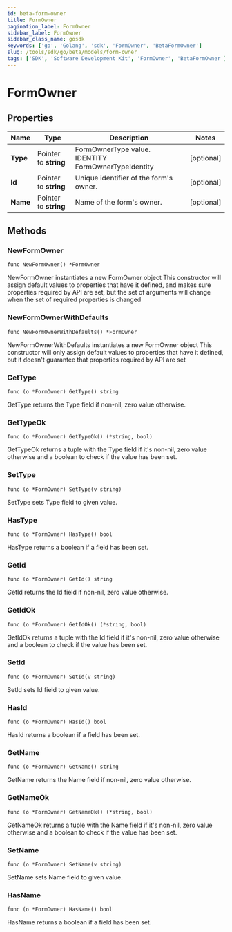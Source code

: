 ```yaml
---
id: beta-form-owner
title: FormOwner
pagination_label: FormOwner
sidebar_label: FormOwner
sidebar_class_name: gosdk
keywords: ['go', 'Golang', 'sdk', 'FormOwner', 'BetaFormOwner'] 
slug: /tools/sdk/go/beta/models/form-owner
tags: ['SDK', 'Software Development Kit', 'FormOwner', 'BetaFormOwner']
---
```


# FormOwner

## Properties

Name | Type | Description | Notes
------------ | ------------- | ------------- | -------------
**Type** | Pointer to **string** | FormOwnerType value. IDENTITY FormOwnerTypeIdentity | [optional] 
**Id** | Pointer to **string** | Unique identifier of the form&#39;s owner. | [optional] 
**Name** | Pointer to **string** | Name of the form&#39;s owner. | [optional] 

## Methods

### NewFormOwner

`func NewFormOwner() *FormOwner`

NewFormOwner instantiates a new FormOwner object
This constructor will assign default values to properties that have it defined,
and makes sure properties required by API are set, but the set of arguments
will change when the set of required properties is changed

### NewFormOwnerWithDefaults

`func NewFormOwnerWithDefaults() *FormOwner`

NewFormOwnerWithDefaults instantiates a new FormOwner object
This constructor will only assign default values to properties that have it defined,
but it doesn't guarantee that properties required by API are set

### GetType

`func (o *FormOwner) GetType() string`

GetType returns the Type field if non-nil, zero value otherwise.

### GetTypeOk

`func (o *FormOwner) GetTypeOk() (*string, bool)`

GetTypeOk returns a tuple with the Type field if it's non-nil, zero value otherwise
and a boolean to check if the value has been set.

### SetType

`func (o *FormOwner) SetType(v string)`

SetType sets Type field to given value.

### HasType

`func (o *FormOwner) HasType() bool`

HasType returns a boolean if a field has been set.

### GetId

`func (o *FormOwner) GetId() string`

GetId returns the Id field if non-nil, zero value otherwise.

### GetIdOk

`func (o *FormOwner) GetIdOk() (*string, bool)`

GetIdOk returns a tuple with the Id field if it's non-nil, zero value otherwise
and a boolean to check if the value has been set.

### SetId

`func (o *FormOwner) SetId(v string)`

SetId sets Id field to given value.

### HasId

`func (o *FormOwner) HasId() bool`

HasId returns a boolean if a field has been set.

### GetName

`func (o *FormOwner) GetName() string`

GetName returns the Name field if non-nil, zero value otherwise.

### GetNameOk

`func (o *FormOwner) GetNameOk() (*string, bool)`

GetNameOk returns a tuple with the Name field if it's non-nil, zero value otherwise
and a boolean to check if the value has been set.

### SetName

`func (o *FormOwner) SetName(v string)`

SetName sets Name field to given value.

### HasName

`func (o *FormOwner) HasName() bool`

HasName returns a boolean if a field has been set.


